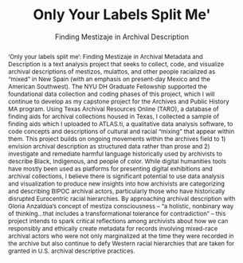 ---
pid: g2024landry
done: true
title: Only Your Labels Split Me'
subtitle: Finding Mestizaje in Archival Description
category: Grad Fellowship Project
tags:
- spatial-humanities
cohort_year: '2024'
abstract: "‘Only your labels split me’: Finding Mestizaje in Archival Metadata and
  Description is a text analysis project that seeks to collect, code, and visualize
  archival descriptions of mestizos, mulattos, and other people racialized as “mixed”
  in New Spain (with an emphasis on present-day Mexico and the American Southwest).
  The NYU DH Graduate Fellowship supported the foundational data collection and coding
  phases of this project, which I will continue to develop as my capstone project
  for the Archives and Public History MA program. Using Texas Archival Resources Online
  (TARO), a database of finding aids for archival collections housed in Texas, I collected
  a sample of finding aids which I uploaded to ATLAS.ti, a qualitative data analysis
  software, to code concepts and descriptions of cultural and racial “mixing” that
  appear within them. This project builds on ongoing movements within the archives
  field to 1) envision archival description as structured data rather than prose and
  2) investigate and remediate harmful language historically used by archivists to
  describe Black, Indigenous, and people of color. While digital humanities tools
  have mostly been used as platforms for presenting digital exhibitions and archival
  collections, I believe there is significant potential to use data analysis and visualization
  to produce new insights into how archivists are categorizing and describing BIPOC
  archival actors, particularly those who have historically disrupted Eurocentric
  racial hierarchies. By approaching archival description with Gloria Anzaldúa’s concept
  of mestiza consciousness – “a holistic, nonbinary way of thinking…that includes
  a transformational tolerance for contradiction” – this project intends to spark
  critical reflections among archivists about how we can responsibly and ethically
  create metadata for records involving mixed-race archival actors who were not only
  marginalized at the time they were recorded in the archive but also continue to
  defy Western racial hierarchies that are taken for granted in U.S. archival descriptive
  practices."
pis:
- landry
image: /media/projects/g2024landry.jpg
original_img: https://drive.google.com/file/d/1HAq0CA9uU2Khs6UcuwqjZuoZ9JbrBXzF/view
order: '065'
layout: project
---